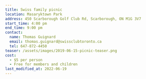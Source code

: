 ```yaml
---
title: Swiss family picnic
location: Masaryktown Park
address: 450 Scarborough Golf Club Rd, Scarborough, ON M1G 3V7
start_time: 4:00 pm
end_time: 9:00 pm
contact:
  name: Thomas Guignard
  email: thomas.guignard@swissclubtoronto.ca
  tel: 647-872-4450
teaser: /assets/images/2019-06-15-picnic-teaser.png
cost:
  - $5 per person
  - Free for members and children
last_modified_at: 2022-06-19
---
```

